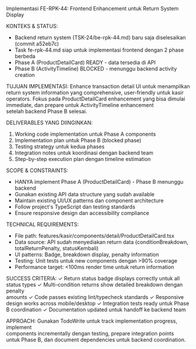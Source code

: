 Implementasi FE-RPK-44: Frontend Enhancement untuk Return System  
 Display

KONTEKS & STATUS:

- Backend return system (TSK-24/be-rpk-44.md) baru saja
  diselesaikan (commit a52eb7c)
- Task fe-rpk-44.md siap untuk implementasi frontend dengan 2 phase  
  berbeda
- Phase A (ProductDetailCard) READY - data tersedia di API
- Phase B (ActivityTimeline) BLOCKED - menunggu backend activity  
  creation

TUJUAN IMPLEMENTASI:
Enhance transaction detail UI untuk menampilkan return system
information yang comprehensive, user-friendly untuk kasir
operators. Fokus pada ProductDetailCard enhancement yang bisa
dimulai immediate, dan prepare untuk ActivityTimeline enhancement  
 setelah backend Phase B selesai.

DELIVERABLES YANG DIINGINKAN:

1. Working code implementation untuk Phase A components
2. Implementation plan untuk Phase B (blocked phase)
3. Testing strategy untuk kedua phases
4. Integration notes untuk koordinasi dengan backend team
5. Step-by-step execution plan dengan timeline estimation

SCOPE & CONSTRAINTS:

- HANYA implement Phase A (ProductDetailCard) - Phase B menunggu  
  backend
- Gunakan existing API data structure yang sudah available
- Maintain existing UI/UX patterns dan component architecture
- Follow project's TypeScript dan testing standards
- Ensure responsive design dan accessibility compliance

TECHNICAL REQUIREMENTS:

- File path: features/kasir/components/detail/ProductDetailCard.tsx
- Data source: API sudah menyediakan return data
  (conditionBreakdown, totalReturnPenalty, statusKembali)
- UI patterns: Badge, breakdown display, penalty information
- Testing: Unit tests untuk new components dengan >90% coverage
- Performance target: <100ms render time untuk return information

SUCCESS CRITERIA:
✓ Return status badge displays correctly untuk all status types
✓ Multi-condition returns show detailed breakdown dengan penalty  
 amounts
✓ Code passes existing lint/typecheck standards
✓ Responsive design works across mobile/desktop
✓ Integration tests ready untuk Phase B coordination
✓ Documentation updated untuk handoff ke backend team

APPROACH:
Gunakan TodoWrite untuk track implementation progress, implement  
 components incrementally dengan testing, prepare integration points  
 untuk Phase B, dan document dependencies untuk backend
coordination.
